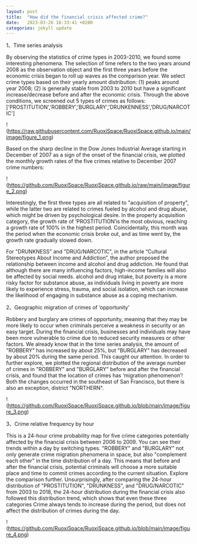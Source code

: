 ```yaml
---
layout: post
title:  "How did the financial crisis affected crime?"
date:   2023-03-26 18:33:41 +0200
categories: jekyll update
---
```

1、Time series analysis

By observing the statistics of crime types in 2003-2010, we found some interesting phenomena. The selection of time refers to the two years around 2008 as the observation object and the first three years before the economic crisis began to roll up waves as the comparison year. We select crime types based on their yearly amount distribution:
(1) peaks around year 2008;
(2) is generally stable from 2003 to 2010 but have a significant increase/decrease before and after the economic crisis.
Through the above conditions, we screened out 5 types of crimes as follows:
['PROSTITUTION','ROBBERY','BURGLARY','DRUNKENNESS','DRUG/NARCOTIC']

!(https://raw.githubusercontent.com/RuoxiSpace/RuoxiSpace.github.io/main/image/figure_1.png)


Based on the sharp decline in the Dow Jones Industrial Average starting in December of 2007 as a sign of the onset of the financial crisis, we plotted the monthly growth rates of the five crimes relative to December 2007 crime numbers:

!(https://github.com/RuoxiSpace/RuoxiSpace.github.io/raw/main/image/figure_2.png)

Interestingly, the first three types are all related to "acquisition of property", while the latter two are related to crimes fueled by alcohol and drug abuse, which might be driven by psychological desire. In the property acquisition category, the growth rate of ‘PROSTITUTION’is the most obvious, reaching a growth rate of 100% in the highest period. Coincidentally, this month was the period when the economic crisis broke out, and as time went by, the growth rate gradually slowed down.


For "DRUNKNESS" and "DRUG/NARCOTIC", in the article “Cultural Stereotypes About Income and Addiction”, the author proposed the relationship between income and alcohol and drug addiction. He found that although there are many influencing factors, high-income families will also be affected by social needs. alcohol and drug intake, but poverty is a more risky factor for substance abuse, as individuals living in poverty are more likely to experience stress, trauma, and social isolation, which can increase the likelihood of engaging in substance abuse as a coping mechanism.

2、Geographic migration of crimes of ‘opportunity’

Robbery and burglary are crimes of opportunity, meaning that they may be more likely to occur when criminals perceive a weakness in security or an easy target. During the financial crisis, businesses and individuals may have been more vulnerable to crime due to reduced security measures or other factors.
We already know that in the time series analysis, the amount of "ROBBERY" has increased by about 25%, but "BURGLARY" has decreased by about 20% during the same period. This caught our attention. In order to further explore, we plotted the regional distribution of the average number of crimes in "ROBBERY" and "BURGLARY" before and after the financial crisis, and found that the location of crimes has ‘migration phenomenon’! Both the changes occurred in the southeast of San Francisco, but there is also an exception, district "NORTHERN".

!(https://github.com/RuoxiSpace/RuoxiSpace.github.io/blob/main/image/figure_3.png)

3、Crime relative frequency by hour

This is a 24-hour crime probability map for five crime categories potentially affected by the financial crisis between 2006 to 2009. You can see their trends within a day by switching types. "ROBBERY" and "BURGLARY" not only generate crime migration phenomena in space, but also "complement each other" in the time distribution of a day. This means that before and after the financial crisis, potential criminals will choose a more suitable place and time to commit crimes according to the current situation. Explore the comparison further. Unsurprisingly, after comparing the 24-hour distribution of "PROSTITUTION", "DRUNKNESS", and "DRUG/NARCOTIC" from 2003 to 2018, the 24-hour distribution during the financial crisis also followed this distribution trend, which shows that even these three categories Crime always tends to increase during the period, but does not affect the distribution of crimes during the day.


!(https://github.com/RuoxiSpace/RuoxiSpace.github.io/blob/main/image/figure_4.png)
